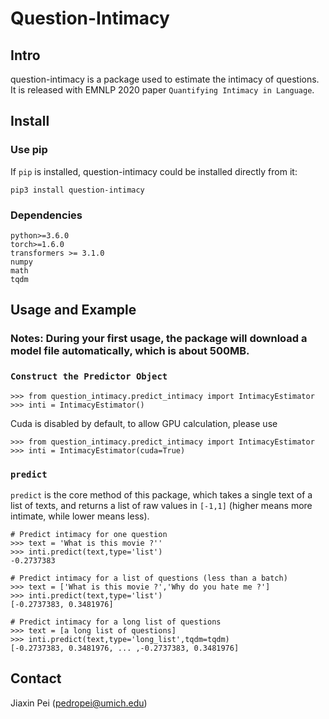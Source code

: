 # Question-Intimacy

## Intro
question-intimacy is a package used to estimate the intimacy of questions. It is released with
EMNLP 2020 paper `Quantifying Intimacy in Language`. 


## Install 

### Use pip
If `pip` is installed, question-intimacy could be installed directly from it:

    pip3 install question-intimacy

### Dependencies
	python>=3.6.0
	torch>=1.6.0
	transformers >= 3.1.0
	numpy
	math
	tqdm
	
	
## Usage and Example

### Notes: During your first usage, the package will download a model file automatically, which is about 500MB.

### `Construct the Predictor Object`
	>>> from question_intimacy.predict_intimacy import IntimacyEstimator
	>>> inti = IntimacyEstimator()
Cuda is disabled by default, to allow GPU calculation, please use

	>>> from question_intimacy.predict_intimacy import IntimacyEstimator
	>>> inti = IntimacyEstimator(cuda=True)

### `predict`
`predict` is the core method of this package, 
which takes a single text of a list of texts, and returns a list of raw values in `[-1,1]` (higher means more intimate, while lower means less).

	# Predict intimacy for one question
	>>> text = 'What is this movie ?''
	>>> inti.predict(text,type='list')
	-0.2737383
	
	# Predict intimacy for a list of questions (less than a batch)
	>>> text = ['What is this movie ?','Why do you hate me ?']
	>>> inti.predict(text,type='list')
	[-0.2737383, 0.3481976]
	
	# Predict intimacy for a long list of questions
	>>> text = [a long list of questions]
	>>> inti.predict(text,type='long_list',tqdm=tqdm)
    [-0.2737383, 0.3481976, ... ,-0.2737383, 0.3481976]



## Contact
Jiaxin Pei (pedropei@umich.edu)